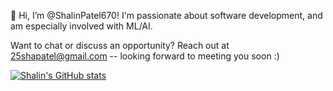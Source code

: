  👋 Hi, I’m @ShalinPatel670!
 I'm passionate about software development, and am especially involved with ML/AI. 
 
 Want to chat or discuss an opportunity? 
 Reach out at 25shapatel@gmail.com -- looking forward to meeting you soon :)

[![Shalin's GitHub stats](https://github-readme-stats.vercel.app/api?username=ShalinPatel670)](https://github.com/anuraghazra/github-readme-stats)
